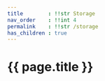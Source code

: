 ```yaml
---
title        : !!str Storage
nav_order    : !!int 4
permalink    : !!str /storage
has_children : true
---
```


# {{ page.title }}

